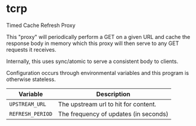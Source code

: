 # tcrp
Timed Cache Refresh Proxy

This "proxy" will periodically perform a GET on a given URL and cache
the response body in memory which this proxy will then serve to any
GET requests it receives.

Internally, this uses sync/atomic to serve a consistent body to
clients.

Configuration occurs through environmental variables and this program
is otherwise stateless.

| Variable | Description |
| -------- | ------------ |
| `UPSTREAM_URL` | The upstream url to hit for content. |
| `REFRESH_PERIOD` | The frequency of updates (in seconds) |
